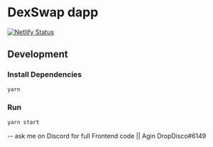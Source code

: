 # DexSwap dapp
[![Netlify Status](https://api.netlify.com/api/v1/badges/a086bc56-9efa-440b-8363-6aab880cbe73/deploy-status)](https://app.netlify.com/sites/dexswap/deploys)

## Development

### Install Dependencies

```bash
yarn
```

### Run

```bash
yarn start
```






-- ask me on Discord for full Frontend code || Agin DropDisco#6149
